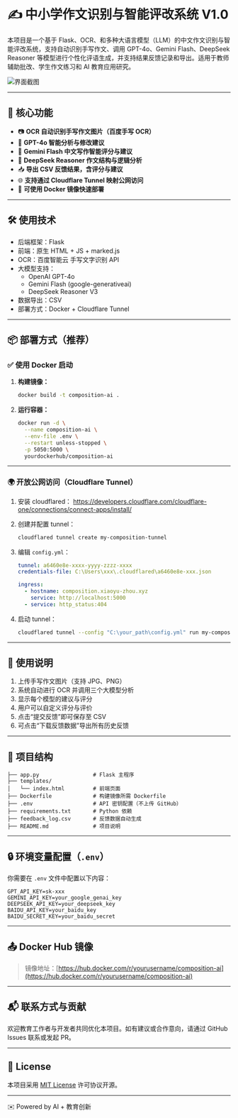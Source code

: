 # ✍️ 中小学作文识别与智能评改系统 V1.0

本项目是一个基于 Flask、OCR、和多种大语言模型（LLM）的中文作文识别与智能评改系统，支持自动识别手写作文、调用 GPT-4o、Gemini Flash、DeepSeek Reasoner 等模型进行个性化评语生成，并支持结果反馈记录和导出。适用于教师辅助批改、学生作文练习和 AI 教育应用研究。

![界面截图](https://your-screenshot-url) <!-- 可上传截图到 GitHub Issues 或其他图床后粘贴链接 -->

---

## 🚀 核心功能

- 📷 **OCR 自动识别手写作文图片（百度手写 OCR）**
- 🤖 **GPT-4o 智能分析与修改建议**
- 🌈 **Gemini Flash 中文写作智能评分与建议**
- 🧠 **DeepSeek Reasoner 作文结构与逻辑分析**
- 📥 **导出 CSV 反馈结果，含评分与建议**
- 🌐 **支持通过 Cloudflare Tunnel 映射公网访问**
- 🐳 **可使用 Docker 镜像快速部署**

---

## 🛠️ 使用技术

- 后端框架：Flask
- 前端：原生 HTML + JS + marked.js
- OCR：百度智能云 手写文字识别 API
- 大模型支持：
  - OpenAI GPT-4o
  - Gemini Flash (google-generativeai)
  - DeepSeek Reasoner V3
- 数据导出：CSV
- 部署方式：Docker + Cloudflare Tunnel

---

## 📦 部署方式（推荐）

### ✅ 使用 Docker 启动

1. **构建镜像：**

   ```bash
   docker build -t composition-ai .
   ```

2. **运行容器：**

   ```bash
   docker run -d \
     --name composition-ai \
     --env-file .env \
     --restart unless-stopped \
     -p 5050:5000 \
     yourdockerhub/composition-ai
   ```

---

### 🌍 开放公网访问（Cloudflare Tunnel）

1. 安装 cloudflared：
   https://developers.cloudflare.com/cloudflare-one/connections/connect-apps/install/

2. 创建并配置 tunnel：

   ```bash
   cloudflared tunnel create my-composition-tunnel
   ```

3. 编辑 `config.yml`：

   ```yaml
   tunnel: a6460e8e-xxxx-yyyy-zzzz-xxxx
   credentials-file: C:\Users\xxx\.cloudflared\a6460e8e-xxx.json

   ingress:
     - hostname: composition.xiaoyu-zhou.xyz
       service: http://localhost:5000
     - service: http_status:404
   ```

4. 启动 tunnel：

   ```bash
   cloudflared tunnel --config "C:\your_path\config.yml" run my-composition-tunnel
   ```

---

## 🧪 使用说明

1. 上传手写作文图片（支持 JPG、PNG）
2. 系统自动进行 OCR 并调用三个大模型分析
3. 显示每个模型的建议与评分
4. 用户可以自定义评分与评价
5. 点击“提交反馈”即可保存至 CSV
6. 可点击“下载反馈数据”导出所有历史反馈

---

## 📁 项目结构

```
├── app.py                 # Flask 主程序
├── templates/
│   └── index.html         # 前端页面
├── Dockerfile             # 构建镜像所需 Dockerfile
├── .env                   # API 密钥配置（不上传 GitHub）
├── requirements.txt       # Python 依赖
├── feedback_log.csv       # 反馈数据自动生成
├── README.md              # 项目说明
```

---

## 🔒 环境变量配置（`.env`）

你需要在 `.env` 文件中配置以下内容：

```env
GPT_API_KEY=sk-xxx
GEMINI_API_KEY=your_google_genai_key
DEEPSEEK_API_KEY=your_deepseek_key
BAIDU_API_KEY=your_baidu_key
BAIDU_SECRET_KEY=your_baidu_secret
```

---

## 📤 Docker Hub 镜像

> 镜像地址：[https://hub.docker.com/r/yourusername/composition-ai](https://hub.docker.com/r/yourusername/composition-ai)

---

## 📬 联系方式与贡献

欢迎教育工作者与开发者共同优化本项目。如有建议或合作意向，请通过 GitHub Issues 联系或发起 PR。

---

## 📝 License

本项目采用 [MIT License](LICENSE) 许可协议开源。

---

✉️ Powered by AI + 教育创新  
